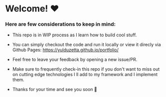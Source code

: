 # Welcome! :heart:

### Here are few considerations to keep in mind: 
 - This repo is in WIP process as I learn how to build cool stuff. 
 
 - You can simply checkout the code and run it locally or view it direcly via Github Pages: https://yulduzetta.github.io/portfolio/

 - Feel free to leave your feedback by opening a new issue/PR. 
 
 - Make sure to frequently check-in this repo if you don't want to miss out on cutting edge technologies I ll add to my framework and I    implement them.  
 
 - Thanks for your time and see you soon :wave: 

